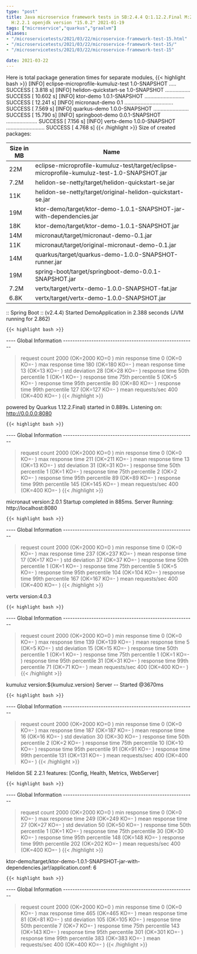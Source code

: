 ```yaml
---
type: "post"
title: Java microservice framework tests in SB:2.4.4 Q:1.12.2.Final M:2.4.1 V:4.0.3
  H:2.2.1 openjdk version "15.0.2" 2021-01-19
tags: ["microservice","quarkus","graalvm"]
aliases:
- "/microservicetests/2021/03/22/microservice-framework-test-15.html"
- "/microservicetests/2021/03/22/microservice-framework-test-15/"
- "/microservicetests/2021/03/22/microservice-framework-test-15"

date: 2021-03-22
---
```

 
Here is total package generation times for separate modules,
{{< highlight bash >}}
[INFO] eclipse-microprofile-kumuluz-test 1.0-SNAPSHOT ..... SUCCESS [  3.818 s]
[INFO] helidon-quickstart-se 1.0-SNAPSHOT ................. SUCCESS [ 10.602 s]
[INFO] ktor-demo 1.0.1-SNAPSHOT ........................... SUCCESS [ 12.241 s]
[INFO] micronaut-demo 0.1 ................................. SUCCESS [  7.569 s]
[INFO] quarkus-demo 1.0.0-SNAPSHOT ........................ SUCCESS [ 15.790 s]
[INFO] springboot-demo 0.0.1-SNAPSHOT ..................... SUCCESS [  7.156 s]
[INFO] vertx-demo 1.0.0-SNAPSHOT .......................... SUCCESS [  4.768 s]
{{< /highlight >}}
Size of created packages:

| Size in MB |  Name |
|------------|-------|
| 22M | eclipse-microprofile-kumuluz-test/target/eclipse-microprofile-kumuluz-test-1.0-SNAPSHOT.jar |
| 7.2M | helidon-se-netty/target/helidon-quickstart-se.jar |
| 11K | helidon-se-netty/target/original-helidon-quickstart-se.jar |
| 19M | ktor-demo/target/ktor-demo-1.0.1-SNAPSHOT-jar-with-dependencies.jar |
| 18K | ktor-demo/target/ktor-demo-1.0.1-SNAPSHOT.jar |
| 14M | micronaut/target/micronaut-demo-0.1.jar |
| 11K | micronaut/target/original-micronaut-demo-0.1.jar |
| 14M | quarkus/target/quarkus-demo-1.0.0-SNAPSHOT-runner.jar |
| 19M | spring-boot/target/springboot-demo-0.0.1-SNAPSHOT.jar |
| 7.2M | vertx/target/vertx-demo-1.0.0-SNAPSHOT-fat.jar |
| 6.8K | vertx/target/vertx-demo-1.0.0-SNAPSHOT.jar |


:: Spring Boot :: (v2.4.4) Started DemoApplication in 2.388 seconds (JVM running for 2.862)

    {{< highlight bash >}}
---- Global Information --------------------------------------------------------
> request count                                       2000 (OK=2000   KO=0     )
> min response time                                      0 (OK=0      KO=-     )
> max response time                                    180 (OK=180    KO=-     )
> mean response time                                    13 (OK=13     KO=-     )
> std deviation                                         28 (OK=28     KO=-     )
> response time 50th percentile                          1 (OK=1      KO=-     )
> response time 75th percentile                          5 (OK=5      KO=-     )
> response time 95th percentile                         80 (OK=80     KO=-     )
> response time 99th percentile                        127 (OK=127    KO=-     )
> mean requests/sec                                    400 (OK=400    KO=-     )
{{< /highlight >}}

powered by Quarkus 1.12.2.Final) started in 0.889s. Listening on: http://0.0.0.0:8080

    {{< highlight bash >}}
---- Global Information --------------------------------------------------------
> request count                                       2000 (OK=2000   KO=0     )
> min response time                                      0 (OK=0      KO=-     )
> max response time                                    211 (OK=211    KO=-     )
> mean response time                                    13 (OK=13     KO=-     )
> std deviation                                         31 (OK=31     KO=-     )
> response time 50th percentile                          1 (OK=1      KO=-     )
> response time 75th percentile                          2 (OK=2      KO=-     )
> response time 95th percentile                         89 (OK=89     KO=-     )
> response time 99th percentile                        145 (OK=145    KO=-     )
> mean requests/sec                                    400 (OK=400    KO=-     )
{{< /highlight >}}

micronaut version:2.0.1 Startup completed in 885ms. Server Running: http://localhost:8080

    {{< highlight bash >}}
---- Global Information --------------------------------------------------------
> request count                                       2000 (OK=2000   KO=0     )
> min response time                                      0 (OK=0      KO=-     )
> max response time                                    237 (OK=237    KO=-     )
> mean response time                                    17 (OK=17     KO=-     )
> std deviation                                         37 (OK=37     KO=-     )
> response time 50th percentile                          1 (OK=1      KO=-     )
> response time 75th percentile                          5 (OK=5      KO=-     )
> response time 95th percentile                        104 (OK=104    KO=-     )
> response time 99th percentile                        167 (OK=167    KO=-     )
> mean requests/sec                                    400 (OK=400    KO=-     )
{{< /highlight >}}

vertx version:4.0.3

    {{< highlight bash >}}
---- Global Information --------------------------------------------------------
> request count                                       2000 (OK=2000   KO=0     )
> min response time                                      0 (OK=0      KO=-     )
> max response time                                    139 (OK=139    KO=-     )
> mean response time                                     5 (OK=5      KO=-     )
> std deviation                                         15 (OK=15     KO=-     )
> response time 50th percentile                          1 (OK=1      KO=-     )
> response time 75th percentile                          1 (OK=1      KO=-     )
> response time 95th percentile                         31 (OK=31     KO=-     )
> response time 99th percentile                         71 (OK=71     KO=-     )
> mean requests/sec                                    400 (OK=400    KO=-     )
{{< /highlight >}}

kumuluz version:${kumuluz.version} Server -- Started @3670ms

    {{< highlight bash >}}
---- Global Information --------------------------------------------------------
> request count                                       2000 (OK=2000   KO=0     )
> min response time                                      0 (OK=0      KO=-     )
> max response time                                    187 (OK=187    KO=-     )
> mean response time                                    16 (OK=16     KO=-     )
> std deviation                                         30 (OK=30     KO=-     )
> response time 50th percentile                          2 (OK=2      KO=-     )
> response time 75th percentile                         10 (OK=10     KO=-     )
> response time 95th percentile                         91 (OK=91     KO=-     )
> response time 99th percentile                        131 (OK=131    KO=-     )
> mean requests/sec                                    400 (OK=400    KO=-     )
{{< /highlight >}}

Helidon SE 2.2.1 features: [Config, Health, Metrics, WebServer]

    {{< highlight bash >}}
---- Global Information --------------------------------------------------------
> request count                                       2000 (OK=2000   KO=0     )
> min response time                                      0 (OK=0      KO=-     )
> max response time                                    249 (OK=249    KO=-     )
> mean response time                                    27 (OK=27     KO=-     )
> std deviation                                         50 (OK=50     KO=-     )
> response time 50th percentile                          1 (OK=1      KO=-     )
> response time 75th percentile                         30 (OK=30     KO=-     )
> response time 95th percentile                        148 (OK=148    KO=-     )
> response time 99th percentile                        202 (OK=202    KO=-     )
> mean requests/sec                                    400 (OK=400    KO=-     )
{{< /highlight >}}

ktor-demo/target/ktor-demo-1.0.1-SNAPSHOT-jar-with-dependencies.jar!/application.conf: 6

    {{< highlight bash >}}
---- Global Information --------------------------------------------------------
> request count                                       2000 (OK=2000   KO=0     )
> min response time                                      0 (OK=0      KO=-     )
> max response time                                    465 (OK=465    KO=-     )
> mean response time                                    81 (OK=81     KO=-     )
> std deviation                                        105 (OK=105    KO=-     )
> response time 50th percentile                          7 (OK=7      KO=-     )
> response time 75th percentile                        143 (OK=143    KO=-     )
> response time 95th percentile                        301 (OK=301    KO=-     )
> response time 99th percentile                        383 (OK=383    KO=-     )
> mean requests/sec                                    400 (OK=400    KO=-     )
{{< /highlight >}}
